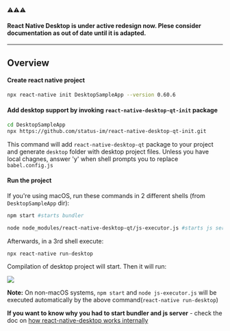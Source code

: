 :warning::warning::warning:
#### React Native Desktop is under active redesign now. Plese consider documentation as out of date until it is adapted.

---
## Overview

#### Create react native project
```sh
npx react-native init DesktopSampleApp --version 0.60.6
```

#### Add desktop support by invoking `react-native-desktop-qt-init` package
```sh
cd DesktopSampleApp
npx https://github.com/status-im/react-native-desktop-qt-init.git
```
This command will add `react-native-desktop-qt` package to your project and generate `desktop` folder with desktop project files.
Unless you have local chagnes, answer 'y' when shell prompts you to replace `babel.config.js`


#### Run the project
If you're using macOS, run these commands in 2 different shells (from `DesktopSampleApp` dir):
```sh
npm start #starts bundler
```
```sh
node node_modules/react-native-desktop-qt/js-executor.js #starts js server
```

Afterwards, in a 3rd shell execute:
```sh
npx react-native run-desktop
```
Compilation of desktop project will start. Then it will run:

![](./media/react-native-desktop-new-app.png)

**Note:** On non-macOS systems, `npm start` and `node js-executor.js` will be executed automatically by the above command(`react-native run-desktop`)


**If you want to know why you had to start bundler and js server** - check the doc on [how react-native-desktop works internally](./HowRNDesktopAppWorks.md)
